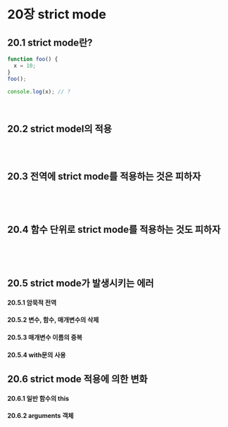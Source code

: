 # 20장 strict mode 

## 20.1 strict mode란?
```javascript
function foo() {
  x = 10;
}
foo();

console.log(x); // ?
```


<br>

## 20.2 strict model의 적용


```javascript

```

<br>

## 20.3 전역에 strict mode를 적용하는 것은 피하자

```javascript

```


```javascript

```

<br>

## 20.4 함수 단위로 strict mode를 적용하는 것도 피하자

```javascript

```


```javascript

```

<br>

## 20.5 strict mode가 발생시키는 에러

#### 20.5.1 암묵적 전역

#### 20.5.2 변수, 함수, 매개변수의 삭제

#### 20.5.3 매개변수 이름의 중복

#### 20.5.4 with문의 사용

## 20.6 strict mode 적용에 의한 변화

#### 20.6.1 일반 함수의 this

#### 20.6.2 arguments 객체
